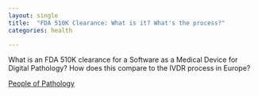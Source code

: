 ```yaml
---
layout: single
title:  "FDA 510K Clearance: What is it? What's the process?"
categories: health

---
```

What is an FDA 510K clearance for a Software as a Medical Device for Digital Pathology? How does this compare to the IVDR process in Europe? 

[People of Pathology](https://podcasts.apple.com/us/podcast/episode-176-david-west-510-k-clearance-milestone-for/id1490210201?i=1000650325982)
